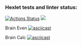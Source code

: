 ### Hexlet tests and linter status:

[![Actions Status](https://github.com/s-pyadyshev/frontend-project-lvl1/workflows/hexlet-check/badge.svg)](https://github.com/s-pyadyshev/frontend-project-lvl1/actions)
<a href="https://codeclimate.com/github/s-pyadyshev/frontend-project-lvl1/maintainability"><img src="https://api.codeclimate.com/v1/badges/37cfb1876f3cf88b083b/maintainability" /></a>

Brain Even
[![asciicast](https://asciinema.org/a/YEh5Fc1LCCniFNqe42jwBqXb1.svg)](https://asciinema.org/a/YEh5Fc1LCCniFNqe42jwBqXb1)

Brain Calc
[![asciicast](https://asciinema.org/a/eF3emk4fwjUBw86xm9ls4zMrF.svg)](https://asciinema.org/a/eF3emk4fwjUBw86xm9ls4zMrF)
